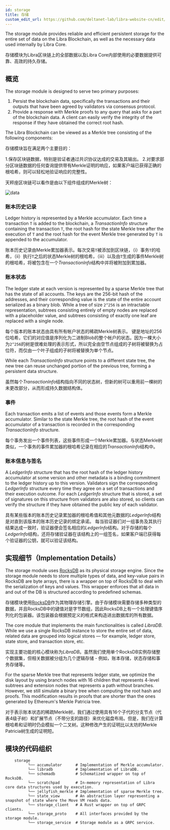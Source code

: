 ```yaml
---
id: storage
title: 存储
custom_edit_url: https://github.com/deltanet-lab/libra-website-cn/edit/master/docs/crates/storage.md
---
```



The storage module provides reliable and efficient persistent storage for the
entire set of data on the Libra Blockchain, as well as the necessary data used
internally by Libra Core.

存储模块为Libra区块链上的全部数据以及Libra Core内部使用的必要数据提供可靠、高效的持久存储。

## 概览

The storage module is designed to serve two primary purposes:

1. Persist the blockchain data, specifically the transactions and their outputs
   that have been agreed by validators via consensus protocol.
2. Provide a response with Merkle proofs to any query that asks for a part of the
   blockchain data. A client can easily verify the integrity of the response if
   they have obtained the correct root hash.

The Libra Blockchain can be viewed as a Merkle tree consisting of the following
components:

存储模块旨在满足两个主要目的：

1.保存区块链数据，特别是验证者通过共识协议达成的交易及其输出。
2.对要求部分区块链数据的任何查询提供带有Merkle证明的响应，如果客户端已获得正确的根哈希，则可以轻松地验证响应的完整性。

天秤座区块链可以看作是由以下组件组成的Merkle树：

![data](https://developers.libra.org/docs/assets/data.png)


### 账本历史记录

Ledger history is represented by a Merkle accumulator. Each time a transaction
`T` is added to the blockchain, a *TransactionInfo* structure containing the
transaction `T`, the root hash for the state Merkle tree after the execution of
`T` and the root hash for the event Merkle tree generated by `T` is appended to
the accumulator.

账本历史记录由Merkle累加器表示。每次交易`T`被添加到区块链，（i）事务`T`的哈希，（ii）执行`T`之后的状态Merkle树的根哈希，（iii）以及由`T`生成的事件Merkle树的根哈希，将被包含在一个*TransactionInfo*结构中并将被附加到累加器。

### 账本状态

The ledger state at each version is represented by a sparse Merkle tree that has the
state of all accounts. The keys are the 256-bit hash of the addresses, and their
corresponding value is the state of the entire account serialized as a binary
blob. While a tree of size `2^256` is an intractable representation, subtrees
consisting entirely of empty nodes are replaced with a placeholder value, and
subtrees consisting of exactly one leaf are replaced with a single node.

每个版本的账本状态由具有所有帐户状态的稀疏Merkle树表示。 键是地址的256位哈希，它们的对应值是序列化为二进制Blob的整个帐户的状态。因为一棵大小为`2^256`的树是很难处理的表示形式，所以完全由空节点组成的子树将被替换为占位符，而仅由一个叶子组成的子树将被替换为单个节点。

While each *TransactionInfo* structure points to a different state tree, the new
tree can reuse unchanged portion of the previous tree, forming a persistent data
structure.

虽然每个*TransactionInfo*结构指向不同的状态树，但新的树可以重用前一棵树的未更改部分，从而形成持久数据结构体。


### 事件

Each transaction emits a list of events and those events form a Merkle accumulator.
Similar to the state Merkle tree, the root hash of the event accumulator of a
transaction is recorded in the corresponding *TransactionInfo* structure.

每个事务发出一个事件列表，这些事件形成一个Merkle累加器。与状态Merkle树类似，一个事务的事件累加器的根哈希记录在相应的*TransactionInfo*结构中。

### 账本信息与签名

A *LedgerInfo* structure that has the root hash of the ledger history
accumulator at some version and other metadata is a binding commitment to
the ledger history up to this version. Validators sign the corresponding
*LedgerInfo* structure every time they agree on a set of transactions and their
execution outcome. For each *LedgerInfo* structure that is stored, a set of
signatures on this structure from validators are also stored, so
clients can verify the structure if they have obtained the public key of each
validator.

具有某些版本的账本历史记录累加器的根哈希值和其他元数据的*LedgerInfo*结构是对直到该版本的账本历史记录的绑定承诺。 每当验证器们对一组事务及其执行结果达成一致时，验证器便会签名相应的*LedgerInfo*结构。对于存储的每个*LedgerInfo*结构，还将存储验证器在该结构上的一组签名，如果客户端已获得每个验证器的公钥，就可以验证该结构。

## 实现细节（Implementation Details）

The storage module uses [RocksDB](https://rocksdb.org/) as its physical storage
engine. Since the storage module needs to store multiple types of data, and
key-value pairs in RocksDB are byte arrays, there is a wrapper on top of RocksDB
to deal with the serialization of keys and values. This wrapper enforces that all data in and
out of the DB is structured according to predefined schemas.

存储模块使用[RocksDB](https://rocksdb.org/)作为其物理存储引擎。由于存储模块需要存储多种类型的数据，并且RocksDB中的键值对是字节数组，因此RocksDB上有一个处理键值序列化的包装器。该包装器会根据预定义的格式来构造进出数据库的所有数据。

The core module that implements the main functionalities is called *LibraDB*.
While we use a single RocksDB instance to store the entire set of data, related
data are grouped into logical stores &mdash; for example, ledger store, state store,
and transaction store, etc.

实现主要功能的核心模块称为*LibraDB*。虽然我们使用单个RocksDB实例存储整个数据集，但相关数据被分组为几个逻辑存储 - 例如，账本存储，状态存储和事务存储等。

For the sparse Merkle tree that represents ledger state, we optimize the disk
layout by using branch nodes with 16 children that represents 4-level subtrees
and extension nodes that represents a path without branches. However, we still
simulate a binary tree when computing the root hash and proofs. This modification
results in proofs that are shorter than the ones generated by Ethereum's Merkle
Patricia tree.

对于表示账本状态的稀疏Merkle树，我们通过使用具有16个子代的分支节点（代表4级子树）和扩展节点（不带分支的路径）来优化磁盘布局。但是，我们在计算根哈希和证明时仍会模拟一个二叉树。这种修改产生的证明比以太坊的Merkle Patricia树生成的证明短。

## 模块的代码组织
```
    storage
          └── accumulator      # Implementation of Merkle accumulator.
          └── libradb          # Implementation of LibraDB.
          └── schemadb         # Schematized wrapper on top of RocksDB.
          └── scratchpad       # In-memory representation of Libra core data structures used by execution.
          └── jellyfish_merkle # Implementation of sparse Merkle tree.
          └── state_view       # An abstraction layer representing a snapshot of state where the Move VM reads data.
          └── storage_client   # A Rust wrapper on top of GRPC clients.
          └── storage_proto    # All interfaces provided by the storage module.
          └── storage_service  # Storage module as a GRPC service.
```

